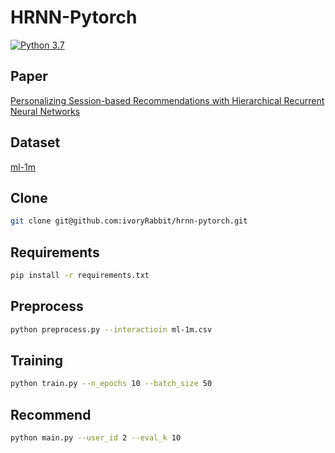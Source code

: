 # HRNN-Pytorch
[![Python 3.7](https://img.shields.io/badge/python-3.7-blue.svg)](https://www.python.org/downloads/release/python-360/)

## Paper
[Personalizing Session-based Recommendations with Hierarchical Recurrent Neural Networks](https://arxiv.org/pdf/1706.04148.pdf)

## Dataset
[ml-1m](https://grouplens.org/datasets/movielens/1m/)

## Clone
```bash
git clone git@github.com:ivoryRabbit/hrnn-pytorch.git
```

## Requirements
```bash
pip install -r requirements.txt
```

## Preprocess
```bash
python preprocess.py --interactioin ml-1m.csv
```

## Training
```bash
python train.py --n_epochs 10 --batch_size 50
```

## Recommend
```bash
python main.py --user_id 2 --eval_k 10
```